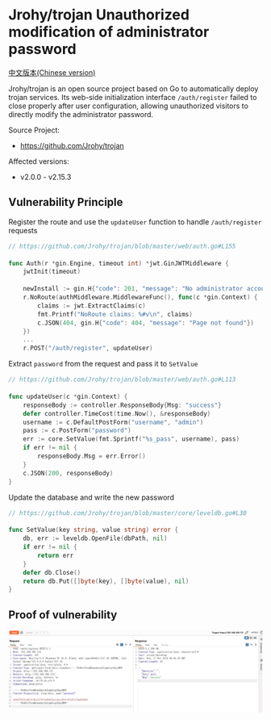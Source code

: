 # Jrohy/trojan Unauthorized modification of administrator password

[中文版本(Chinese version)](README.zh-cn.md)

Jrohy/trojan is an open source project based on Go to automatically deploy trojan services. Its web-side initialization interface `/auth/register` failed to close properly after user configuration, allowing unauthorized visitors to directly modify the administrator password.

Source Project:

- https://github.com/Jrohy/trojan

Affected versions:

- v2.0.0 - v2.15.3



## Vulnerability Principle

Register the route and use the `updateUser` function to handle `/auth/register` requests

```go
// https://github.com/Jrohy/trojan/blob/master/web/auth.go#L155

func Auth(r *gin.Engine, timeout int) *jwt.GinJWTMiddleware {
    jwtInit(timeout)

    newInstall := gin.H{"code": 201, "message": "No administrator account found inside the database", "data": nil}
    r.NoRoute(authMiddleware.MiddlewareFunc(), func(c *gin.Context) {
        claims := jwt.ExtractClaims(c)
        fmt.Printf("NoRoute claims: %#v\n", claims)
        c.JSON(404, gin.H{"code": 404, "message": "Page not found"})
    })
    ...
    r.POST("/auth/register", updateUser)
```

Extract `password` from the request and pass it to `SetValue`

```go
// https://github.com/Jrohy/trojan/blob/master/web/auth.go#L113

func updateUser(c *gin.Context) {
    responseBody := controller.ResponseBody{Msg: "success"}
    defer controller.TimeCost(time.Now(), &responseBody)
    username := c.DefaultPostForm("username", "admin")
    pass := c.PostForm("password")
    err := core.SetValue(fmt.Sprintf("%s_pass", username), pass)
    if err != nil {
        responseBody.Msg = err.Error()
    }
    c.JSON(200, responseBody)
}
```

Update the database and write the new password

```go
// https://github.com/Jrohy/trojan/blob/master/core/leveldb.go#L30

func SetValue(key string, value string) error {
    db, err := leveldb.OpenFile(dbPath, nil)
    if err != nil {
        return err
    }
    defer db.Close()
    return db.Put([]byte(key), []byte(value), nil)
}
```



## Proof of vulnerability

![20241127170540](./20241127170540.webp)

